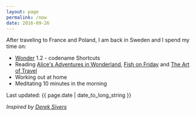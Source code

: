 ```yaml
---
layout: page
permalink: /now
date: 2016-09-26
---
```


After traveling to France and Poland, I am back in Sweden and I spend my time on:

- [Wonder](/wonder) 1.2 - codename Shortcuts
- Reading [Alice's Adventures in Wonderland](http://www.gutenberg.org/ebooks/11), [Fish on Friday](https://www.amazon.com/Fish-Friday-Feasting-Fasting-Discovery/dp/B000MR8TH2?tag=jonathanthiry-20) and [The Art of Travel](https://www.amazon.com/Art-Travel-Alain-Botton/dp/0375725342?tag=jonathanthiry-20)
- Working out at home
- Meditating 10 minutes in the morning

Last updated: {{ page.date | date_to_long_string }}

*Inspired by [Derek Sivers](https://sivers.org/nowff)*

